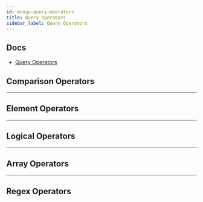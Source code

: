 ```yaml
---
id: mongo-query-operators
title: Query Operators
sidebar_label: Query Operators
---
```


## Docs

- [Query Operators](https://docs.mongodb.com/manual/reference/operator/query/)

## Comparison Operators

---

## Element Operators

---

## Logical Operators

---

## Array Operators

---

## Regex Operators